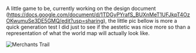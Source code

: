 A little game to be, currently working on the design document (https://docs.google.com/document/d/1TDGyPYrafS_BUXnMeT1UFJkpT4OzOKwumuSe3DE5GMQ/edit?usp=sharing), the little pic bellow is more a quick generation test I did just to see if the aestetic was nice more so than a representation of what the world map will actually look like. 

![Merchants Trail](https://github.com/Grig9700/Merchants-Trail/assets/33201851/258e5f55-54a3-4454-a17b-dc70ebb32729)
